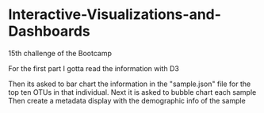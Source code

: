 # Interactive-Visualizations-and-Dashboards
15th challenge of the Bootcamp

For the first part I gotta read the information with D3

Then its asked to bar chart the information in the "sample.json" file for the top ten OTUs in that individual.
Next it is asked to bubble chart each sample
Then create a metadata display with the demographic info of the sample


